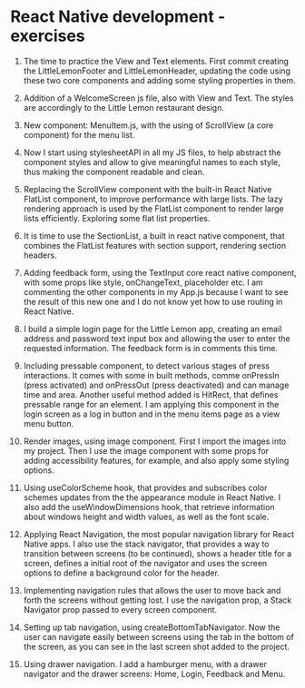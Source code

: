 # React Native development - exercises

1. The time to practice the View and Text elements. First commit creating the LittleLemonFooter and LittleLemonHeader, updating the code using these two core components and adding some styling properties in them.

2. Addition of a WelcomeScreen js file, also with View and Text. The styles are accordingly to the Little Lemon restaurant design.

3. New component: MenuItem.js, with the using of ScrollView (a core component) for the menu list.

4. Now I start using stylesheetAPI in all my JS files, to help abstract the component styles and allow to give meaningful names to each style, thus making the component readable and clean.

5. Replacing the ScrollView component with the built-in React Native FlatList component, to improve performance with large lists. The lazy rendering approach is used by the FlatList component to render large lists efficiently. Exploring some flat list properties.

6. It is time to use the SectionList, a built in react native component, that combines the FlatList features with section support, rendering section headers.

7. Adding feedback form, using the TextInput core react native component, with some props like style, onChangeText, placeholder etc. I am commenting the other components in my App.js because I want to see the result of this new one and I do not know yet how to use routing in React Native.

8. I build a simple login page for the Little Lemon app, creating an email address and password text input box and allowing the user to enter the requested information. The feedback form is in comments this time.

9. Including pressable component, to detect various stages of press interactions. It comes with some in built methods, comme onPressIn (press activated) and onPressOut (press deactivated) and can manage time and area. Another useful method added is HitRect, that defines pressable range for an element. I am applying this component in the login screen as a log in button and in the menu items page as a view menu button.

10. Render images, using image component. First I import the images into my project. Then I use the image component with some props for adding accessibility features, for example, and also apply some styling options.

11. Using useColorScheme hook, that provides and subscribes color schemes updates from the the appearance module in React Native. I also add the useWindowDimensions hook, that retrieve information about windows height and width values, as well as the font scale.

12. Applying React Navigation, the most popular navigation library for React Native apps. I also use the stack navigator, that provides a way to transition between screens (to be continued), shows a header title for a screen, defines a initial root of the navigator and uses the screen options to define a background color for the header.

13. Implementing navigation rules that allows the user to move back and forth the screens without getting lost. I use the navigation prop, a Stack Navigator prop passed to every screen component.

14. Setting up tab navigation, using createBottomTabNavigator. Now the user can navigate easily between screens using the tab in the bottom of the screen, as you can see in the last screen shot added to the project.

15. Using drawer navigation. I add a hamburger menu, with a drawer navigator and the drawer screens: Home, Login, Feedback and Menu.
